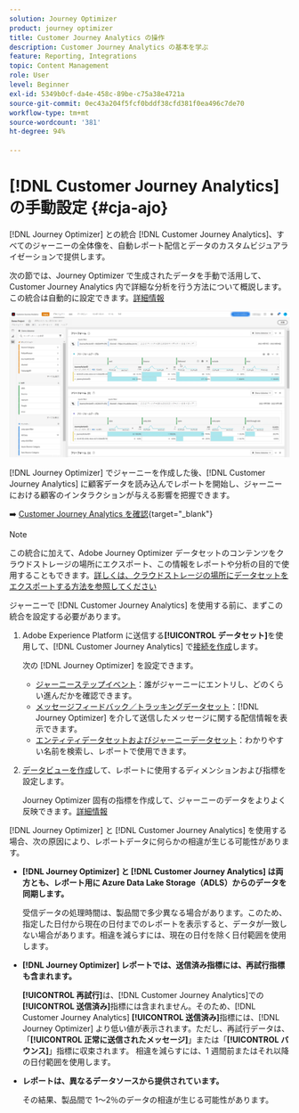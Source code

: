 ```yaml
---
solution: Journey Optimizer
product: journey optimizer
title: Customer Journey Analytics の操作
description: Customer Journey Analytics の基本を学ぶ
feature: Reporting, Integrations
topic: Content Management
role: User
level: Beginner
exl-id: 5349b0cf-da4e-458c-89be-c75a38e4721a
source-git-commit: 0ec43a204f5fcf0bddf38cfd381f0ea496c7de70
workflow-type: tm+mt
source-wordcount: '381'
ht-degree: 94%

---
```


# [!DNL Customer Journey Analytics] の手動設定 {#cja-ajo}

[!DNL Journey Optimizer] との統合 [!DNL Customer Journey Analytics]、すべてのジャーニーの全体像を、自動レポート配信とデータのカスタムビジュアライゼーションで提供します。

次の節では、Journey Optimizer で生成されたデータを手動で活用して、Customer Journey Analytics 内で詳細な分析を行う方法について概説します。この統合は自動的に設定できます。[詳細情報](report-gs-cja.md)

![](assets/cja.png)

[!DNL Journey Optimizer] でジャーニーを作成した後、[!DNL Customer Journey Analytics] に顧客データを読み込んでレポートを開始し、ジャーニーにおける顧客のインタラクションが与える影響を把握できます。

➡️ [Customer Journey Analytics を確認](https://experienceleague.adobe.com/ja/docs/analytics-platform/using/integrations/ajo#manually-configure-a-data-view-to-be-used-with-journey-optimizer){target="_blank"}

>[!NOTE]
>
>この統合に加えて、Adobe Journey Optimizer データセットのコンテンツをクラウドストレージの場所にエクスポート、この情報をレポートや分析の目的で使用することもできます。[詳しくは、クラウドストレージの場所にデータセットをエクスポートする方法を参照してください](../data/export-datasets.md)
>

ジャーニーで [!DNL Customer Journey Analytics] を使用する前に、まずこの統合を設定する必要があります。

1. Adobe Experience Platform に送信する&#x200B;**[!UICONTROL データセット]**&#x200B;を使用して、[!DNL Customer Journey Analytics] で[接続を作成](https://experienceleague.adobe.com/docs/analytics-platform/using/cja-connections/create-connection.html?lang=ja)します。

   次の [!DNL Journey Optimizer] を設定できます。
   * [ジャーニーステップイベント](../data/datasets-query-examples.md#journey-step-event)：誰がジャーニーにエントリし、どのくらい進んだかを確認できます。
   * [メッセージフィードバック／トラッキングデータセット](../data/datasets-query-examples.md#message-feedback-event-dataset)：[!DNL Journey Optimizer] を介して送信したメッセージに関する配信情報を表示できます。
   * [エンティティデータセットおよびジャーニーデータセット](../data/datasets-query-examples.md#entity-dataset)：わかりやすい名前を検索し、レポートで使用できます。

1. [データビューを作成](https://experienceleague.adobe.com/docs/analytics-platform/using/cja-dataviews/create-dataview.html?lang=ja)して、レポートに使用するディメンションおよび指標を設定します。

   Journey Optimizer 固有の指標を作成して、ジャーニーのデータをよりよく反映できます。[詳細情報](https://experienceleague.adobe.com/docs/analytics-platform/using/integrations/ajo.html?lang=ja#configure-the-data-view-to-accommodate-journey-optimizer-dimensions-and-metrics)

[!DNL Journey Optimizer] と [!DNL Customer Journey Analytics] を使用する場合、次の原因により、レポートデータに何らかの相違が生じる可能性があります。

* **[!DNL Journey Optimizer] と [!DNL Customer Journey Analytics] は両方とも、レポート用に Azure Data Lake Storage（ADLS）からのデータを同期します。**

  受信データの処理時間は、製品間で多少異なる場合があります。このため、指定した日付から現在の日付までのレポートを表示すると、データが一致しない場合があります。相違を減らすには、現在の日付を除く日付範囲を使用します。

* **[!DNL Journey Optimizer] レポートでは、送信済み指標には、再試行指標も含まれます。**

  **[!UICONTROL 再試行]**&#x200B;は、[!DNL Customer Journey Analytics]での&#x200B;**[!UICONTROL 送信済み]**&#x200B;指標には含まれません。そのため、[!DNL Customer Journey Analytics] **[!UICONTROL 送信済み]**&#x200B;指標には、[!DNL Journey Optimizer] より低い値が表示されます。ただし、再試行データは、「**[!UICONTROL 正常に送信されたメッセージ]**」または「**[!UICONTROL バウンス]**」指標に収束されます。
相違を減らすには、1 週間前またはそれ以降の日付範囲を使用します。

* **レポートは、異なるデータソースから提供されています。**

  その結果、製品間で 1～2％のデータの相違が生じる可能性があります。
